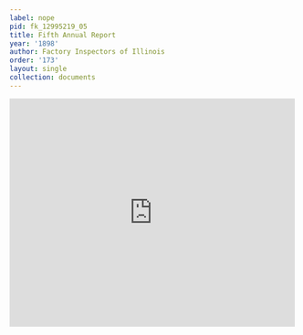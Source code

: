 ```yaml
---
label: nope
pid: fk_12995219_05
title: Fifth Annual Report
year: '1898'
author: Factory Inspectors of Illinois
order: '173'
layout: single
collection: documents
---
```

<iframe src="https://northwestern.app.box.com/embed/s/w7des3b57p18r8rssrhhugqgwl8s10wv?sortColumn=date&view=list" width="500" height="400" frameborder="0" allowfullscreen webkitallowfullscreen msallowfullscreen></iframe>
